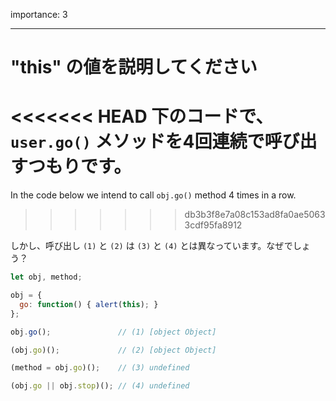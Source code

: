 importance: 3

---

# "this" の値を説明してください

<<<<<<< HEAD
下のコードで、`user.go()` メソッドを4回連続で呼び出すつもりです。
=======
In the code below we intend to call `obj.go()` method 4 times in a row.
>>>>>>> db3b3f8e7a08c153ad8fa0ae50633cdf95fa8912

しかし、呼び出し `(1)` と `(2)` は `(3)` と `(4)` とは異なっています。なぜでしょう？

```js run no-beautify
let obj, method;

obj = {
  go: function() { alert(this); }
};

obj.go();               // (1) [object Object]

(obj.go)();             // (2) [object Object]

(method = obj.go)();    // (3) undefined

(obj.go || obj.stop)(); // (4) undefined
```
